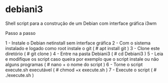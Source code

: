 # debiani3
Shell script para a construção de um Debian com interface gráfica i3wm

Passo a passo

1 - Instale o Debian netinstall sem interface gráfica
2 - Com o sistema instalado e logado como root instale o git ( # apt install git )
3 - Clone este diretório ( # git clone )
4 - Entre na pasta Debiani3 ( # cd Debiani3 )
5 - Leia e modifique os script caso queira por exemplo que o script instale ou não alguns programas ( # nano + o nome do script )
6 - Torne o script execute.sh executável ( # chmod +x execute.sh )
7 - Execute o script ( # ./execute.sh )
